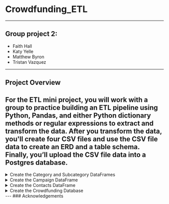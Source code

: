 # Crowdfunding_ETL
---
## Group project 2: 
- Faith Hall
- Katy Yelle
- Matthew Byron
- Tristan Vazquez
---
## Project Overview 
For the ETL mini project, you will work with a group to practice building an ETL pipeline using Python, Pandas, and either Python dictionary methods or regular expressions to extract and transform the data. After you transform the data, you'll create four CSV files and use the CSV file data to create an ERD and a table schema. Finally, you’ll upload the CSV file data into a Postgres database.
---
<details>
<summary>Create the Category and Subcategory DataFrames</summary>
<br>
After reading the crowdfunding data into a Pandas DataFrame and looking at the columns we needed to assign the category & subcategory to category and subcategory columns.
```
crowdfunding_info_df[['category','subcategory']] = crowdfunding_info_df ["category & sub-category"].str.split('/' , expand=True)
```
Then we got the unique categories and subcategories in separate lists.
```
categories = crowdfunding_info_df['category'].unique()
subcategories = crowdfunding_info_df['subcategory'].unique()
```
  
</details>

<details>
<summary>Create the Campaign DataFrame</summary>
<br>
(YOUR INFO HERE)
</details>

<details>
<summary>Create the Contacts DataFrame</summary>
<br>
(YOUR INFO HERE)
</details>

<details>
<summary>Create the Crowdfunding Database</summary>
<br>
(YOUR INFO HERE)
</details>
---
### Acknowledgements



